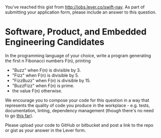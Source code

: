You've reached this gist from http://jobs.lever.co/swift-nav. As part of submitting your application form, please include an answer to this question.

# Software, Product, and Embedded Engineering Candidates

In the programming language of your choice, write a program generating the first n Fibonacci numbers F(n), printing
- "Buzz" when F(n) is divisible by 3.
- "Fizz" when F(n) is divisible by 5.
- "FizzBuzz" when F(n) is divisible by 15.
- "BuzzFizz" when F(n) is prime.
- the value F(n) otherwise.

We encourage you to compose your code for this question in a way that represents the quality of code you produce in the workplace - e.g. tests, documentation, linting, dependency management (though there's no need to go [this far](https://github.com/EnterpriseQualityCoding/FizzBuzzEnterpriseEdition/)).

Please upload your code to GitHub or bitbucket and post a link to the repo or gist as your answer in the Lever form. 
